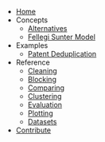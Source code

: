 * [Home](index.md)
* Concepts
    * [Alternatives](concepts/alternatives.md)
    * [Fellegi Sunter Model](concepts/fellegi-sunter.md)
* Examples
    * [Patent Deduplication](examples/patent_deduplication.ipynb)
* Reference
    * [Cleaning](reference/clean.md)
    * [Blocking](reference/block.md)
    * [Comparing](reference/compare.md)
    * [Clustering](reference/cluster.md)
    * [Evaluation](reference/evaluate.md)
    * [Plotting](reference/plot.md)
    * [Datasets](reference/datasets.md)
* [Contribute](contributing.md)
